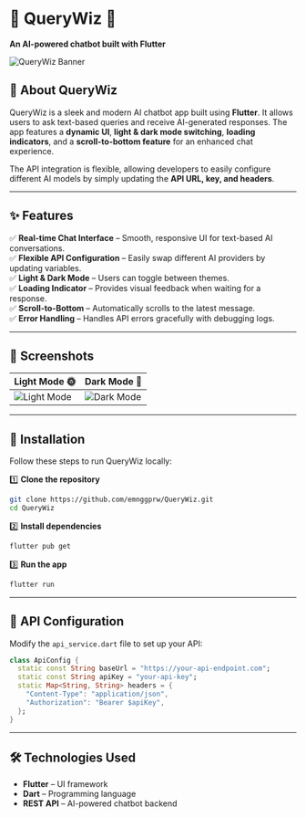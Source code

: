 # 🌟 QueryWiz 💬
**An AI-powered chatbot built with Flutter**

![QueryWiz Banner](https://via.placeholder.com/1000x400?text=QueryWiz+AI+Chatbot)

## 🚀 About QueryWiz
QueryWiz is a sleek and modern AI chatbot app built using **Flutter**. It allows users to ask text-based queries and receive AI-generated responses. The app features a **dynamic UI**, **light & dark mode switching**, **loading indicators**, and a **scroll-to-bottom feature** for an enhanced chat experience.

The API integration is flexible, allowing developers to easily configure different AI models by simply updating the **API URL, key, and headers**.

---

## ✨ Features
✅ **Real-time Chat Interface** – Smooth, responsive UI for text-based AI conversations.  
✅ **Flexible API Configuration** – Easily swap different AI providers by updating variables.  
✅ **Light & Dark Mode** – Users can toggle between themes.  
✅ **Loading Indicator** – Provides visual feedback when waiting for a response.  
✅ **Scroll-to-Bottom** – Automatically scrolls to the latest message.  
✅ **Error Handling** – Handles API errors gracefully with debugging logs.

---

## 📸 Screenshots
| Light Mode 🌞 | Dark Mode 🌙 |  
|--------------|-------------|  
| ![Light Mode](https://via.placeholder.com/300x600?text=Light+Mode) | ![Dark Mode](https://via.placeholder.com/300x600?text=Dark+Mode) |  

---

## 🔧 Installation
Follow these steps to run QueryWiz locally:

1️⃣ **Clone the repository**
```bash
git clone https://github.com/emnggprw/QueryWiz.git
cd QueryWiz
```  

2️⃣ **Install dependencies**
```bash
flutter pub get
```  

3️⃣ **Run the app**
```bash
flutter run
```  

---

## 🔗 API Configuration
Modify the `api_service.dart` file to set up your API:
```dart
class ApiConfig {
  static const String baseUrl = "https://your-api-endpoint.com";
  static const String apiKey = "your-api-key";
  static Map<String, String> headers = {
    "Content-Type": "application/json",
    "Authorization": "Bearer $apiKey",
  };
}
```  

---

## 🛠 Technologies Used
- **Flutter** – UI framework
- **Dart** – Programming language
- **REST API** – AI-powered chatbot backend  